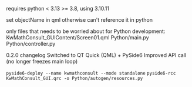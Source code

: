 requires python < 3.13 >= 3.8, using 3.10.11

set objectName in qml otherwise can't reference it in python

only files that needs to be worried about for Python development:
KwMathConsult_GUIContent/Screen01.qml
Python/main.py
Python/controller.py

0.2.0 changelog
Switched to QT Quick (QML) + PySide6
Improved API call (no longer freezes main loop)

`pyside6-deploy --name kwmathconsult --mode standalone`
`pyside6-rcc KwMathConsult_GUI.qrc -o Python/autogen/resources.py`